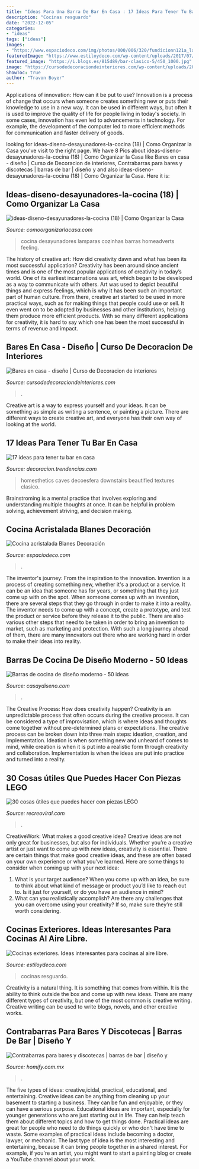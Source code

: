 ```yaml
---
title: "Ideas Para Una Barra De Bar En Casa : 17 Ideas Para Tener Tu Bar En Casa"
description: "Cocinas resguardo"
date: "2022-12-05"
categories:
- "ideas"
tags: ["ideas"]
images:
- "https://www.espaciodeco.com/img/photos/000/006/320/fundicionn121a_large.jpg"
featuredImage: "https://www.estiloydeco.com/wp-content/uploads/2017/07/cocinas-exteriores-4.jpg"
featured_image: "https://i.blogs.es/815d89/bar-clasico-5/450_1000.jpg"
image: "https://cursodedecoraciondeinteriores.com/wp-content/uploads/2017/08/bares-en-casa-diseno-6.jpg"
ShowToc: true
author: "Travon Boyer"
---
```



Applications of innovation: How can it be put to use?
Innovation is a process of change that occurs when someone creates something new or puts their knowledge to use in a new way. It can be used in different ways, but often it is used to improve the quality of life for people living in today's society. In some cases, innovation has even led to advancements in technology. For example, the development of the computer led to more efficient methods for communication and faster delivery of goods.

	

		
looking for ideas-diseno-desayunadores-la-cocina (18) | Como Organizar la Casa you've visit to the right page. We have 8 Pics about ideas-diseno-desayunadores-la-cocina (18) | Como Organizar la Casa like Bares en casa - diseño | Curso de Decoracion de interiores, Contrabarras para bares y discotecas | barras de bar | diseño y and also ideas-diseno-desayunadores-la-cocina (18) | Como Organizar la Casa. Here it is:
		
    
## Ideas-diseno-desayunadores-la-cocina (18) | Como Organizar La Casa

<img loading=lazy src="https://comoorganizarlacasa.com/wp-content/uploads/2017/09/ideas-diseno-desayunadores-la-cocina-18.jpg" onerror="this.onerror=null;this.src='https://tse3.mm.bing.net/th?id=OIP.Vg0nCGP4siiWEUz0pMfyEQHaLH&amp;pid=15.1';" alt="ideas-diseno-desayunadores-la-cocina (18) | Como Organizar la Casa">

_Source: comoorganizarlacasa.com_

>cocina desayunadores lamparas cozinhas barras homeadverts feeling. 

	

The history of creative art: How did creativity dawn and what has been its most successful application?
Creativity has been around since ancient times and is one of the most popular applications of creativity in today’s world. One of its earliest incarnations was art, which began to be developed as a way to communicate with others. Art was used to depict beautiful things and express feelings, which is why it has been such an important part of human culture. From there, creative art started to be used in more practical ways, such as for making things that people could use or sell. It even went on to be adopted by businesses and other institutions, helping them produce more efficient products. With so many different applications for creativity, it is hard to say which one has been the most successful in terms of revenue and impact.

    
## Bares En Casa - Diseño | Curso De Decoracion De Interiores

<img loading=lazy src="https://cursodedecoraciondeinteriores.com/wp-content/uploads/2017/08/bares-en-casa-diseno-6.jpg" onerror="this.onerror=null;this.src='https://tse4.mm.bing.net/th?id=OIP.Ed6_Z8ABTqjPyOWDJHNhZwHaJ4&amp;pid=15.1';" alt="Bares en casa - diseño | Curso de Decoracion de interiores">

_Source: cursodedecoraciondeinteriores.com_

>. 

	

Creative art is a way to express yourself and your ideas. It can be something as simple as writing a sentence, or painting a picture. There are different ways to create creative art, and everyone has their own way of looking at the world.

    
## 17 Ideas Para Tener Tu Bar En Casa

<img loading=lazy src="https://i.blogs.es/815d89/bar-clasico-5/450_1000.jpg" onerror="this.onerror=null;this.src='https://tse1.mm.bing.net/th?id=OIP.x3c0C9F6WPb4QVyU0BAZKwHaJ5&amp;pid=15.1';" alt="17 ideas para tener tu bar en casa">

_Source: decoracion.trendencias.com_

>homesthetics caves decoesfera downstairs beautified textures clasico. 

	

Brainstroming is a mental practice that involves exploring and understanding multiple thoughts at once. It can be helpful in problem solving, achievement striving, and decision making.

    
## Cocina Acristalada Blanes Decoración

<img loading=lazy src="https://www.espaciodeco.com/img/photos/000/006/320/fundicionn121a_large.jpg" onerror="this.onerror=null;this.src='https://tse2.mm.bing.net/th?id=OIP.E2c8Ga--q6lnA4igEeRsTQHaFz&amp;pid=15.1';" alt="Cocina acristalada Blanes Decoración">

_Source: espaciodeco.com_

>. 

	

The inventor's journey: From the inspiration to the innovation.
Invention is a process of creating something new, whether it's a product or a service. It can be an idea that someone has for years, or something that they just come up with on the spot. When someone comes up with an invention, there are several steps that they go through in order to make it into a reality. The inventor needs to come up with a concept, create a prototype, and test the product or service before they release it to the public. There are also various other steps that need to be taken in order to bring an invention to market, such as marketing and protection. With such a long journey ahead of them, there are many innovators out there who are working hard in order to make their ideas into reality.

    
## Barras De Cocina De Diseño Moderno - 50 Ideas

<img loading=lazy src="https://casaydiseno.com/wp-content/uploads/2015/07/cocina-barra-gris-minimalista.jpg" onerror="this.onerror=null;this.src='https://tse4.mm.bing.net/th?id=OIP._6_3bUiroNQh2XxmiFipxQHaG-&amp;pid=15.1';" alt="Barras de cocina de diseño moderno - 50 ideas">

_Source: casaydiseno.com_

>. 

	

The Creative Process: How does creativity happen?
Creativity is an unpredictable process that often occurs during the creative process. It can be considered a type of improvisation, which is where ideas and thoughts come together without pre-determined plans or expectations. The creative process can be broken down into three main steps: ideation, creation, and Implementation. Ideation is when something new and unheard of comes to mind, while creation is when it is put into a realistic form through creativity and collaboration. Implementation is when the ideas are put into practice and turned into a reality.

    
## 30 Cosas útiles Que Puedes Hacer Con Piezas LEGO

<img loading=lazy src="https://www.recreoviral.com/wp-content/uploads/2015/10/cosas-que-puedes-hacer-con-Lego-12.jpg" onerror="this.onerror=null;this.src='https://tse2.mm.bing.net/th?id=OIP.rzhdOnbSZFjV4QFVoBDovAHaLJ&amp;pid=15.1';" alt="30 cosas útiles que puedes hacer con piezas LEGO">

_Source: recreoviral.com_

>. 

	

CreativeWork: What makes a good creative idea?
Creative ideas are not only great for businesses, but also for individuals. Whether you’re a creative artist or just want to come up with new ideas, creativity is essential. There are certain things that make good creative ideas, and these are often based on your own experience or what you’ve learned. Here are some things to consider when coming up with your next idea: 
1) What is your target audience? When you come up with an idea, be sure to think about what kind of message or product you’d like to reach out to. Is it just for yourself, or do you have an audience in mind? 
2) What can you realistically accomplish? Are there any challenges that you can overcome using your creativity? If so, make sure they’re still worth considering.

    
## Cocinas Exteriores. Ideas Interesantes Para Cocinas Al Aire Libre.

<img loading=lazy src="https://www.estiloydeco.com/wp-content/uploads/2017/07/cocinas-exteriores-4.jpg" onerror="this.onerror=null;this.src='https://tse3.mm.bing.net/th?id=OIP.q_CFNnAeQXmmKzJqi6Vm_gHaLH&amp;pid=15.1';" alt="Cocinas exteriores. Ideas interesantes para cocinas al aire libre.">

_Source: estiloydeco.com_

>cocinas resguardo. 

	

Creativity is a natural thing. It is something that comes from within. It is the ability to think outside the box and come up with new ideas. There are many different types of creativity, but one of the most common is creative writing. Creative writing can be used to write blogs, novels, and other creative works.

    
## Contrabarras Para Bares Y Discotecas | Barras De Bar | Diseño Y

<img loading=lazy src="https://images.homify.com/images/a_0,c_limit,f_auto,h_1024,q_auto,w_1024/v1541183418/p/photo/image/2777122/DISEÑO_DE_CONTRABARRA_PARA_BAR/fotos-de-bares-y-discotecas-de-estilo-minimalista-en-morado-violeta-de-diseno-de-bares-y-restaurantes-b-o-arquitectura-decoracion-diseno-de-interiores-y-muebles.jpg" onerror="this.onerror=null;this.src='https://tse1.mm.bing.net/th?id=OIP.RWk6Jb9iVXqJkjg2U5alpgHaFj&amp;pid=15.1';" alt="Contrabarras para bares y discotecas | barras de bar | diseño y">

_Source: homify.com.mx_

>. 

	

The five types of ideas: creative,icidal, practical, educational, and entertaining.
Creative ideas can be anything from cleaning up your basement to starting a business. They can be fun and enjoyable, or they can have a serious purpose. Educational ideas are important, especially for younger generations who are just starting out in life. They can help teach them about different topics and how to get things done. Practical ideas are great for people who need to do things quickly or who don't have time to waste. Some examples of practical ideas include becoming a doctor, lawyer, or mechanic. The last type of idea is the most interesting and entertaining, because it can bring people together in a shared interest. For example, if you're an artist, you might want to start a painting blog or create a YouTube channel about your work.

